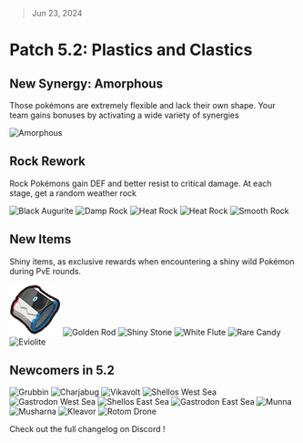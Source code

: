 > Jun 23, 2024

# Patch 5.2: Plastics and Clastics

## New Synergy: Amorphous

Those pokémons are extremely flexible and lack their own shape. Your team gains bonuses by activating a wide variety of synergies

![Amorphous](https://raw.githubusercontent.com/keldaanCommunity/pokemonAutoChess/3c11a620df1707e68b30743b29cf900c0dd0c87e/app/public/src/assets/types/AMORPHOUS.svg)

## Rock Rework

Rock Pokémons gain DEF and better resist to critical damage. At each stage, get a random weather rock

![Black Augurite](https://raw.githubusercontent.com/keldaanCommunity/pokemonAutoChess/master/app/public/src/assets/item%7Btps%7D/BLACK_AUGURITE.png)
![Damp Rock](https://raw.githubusercontent.com/keldaanCommunity/pokemonAutoChess/master/app/public/src/assets/item%7Btps%7D/DAMP_ROCK.png)
![Heat Rock](https://raw.githubusercontent.com/keldaanCommunity/pokemonAutoChess/master/app/public/src/assets/item%7Btps%7D/HEAT_ROCK.png)
![Heat Rock](https://raw.githubusercontent.com/keldaanCommunity/pokemonAutoChess/master/app/public/src/assets/item%7Btps%7D/ICY_ROCK.png)
![Smooth Rock](https://raw.githubusercontent.com/keldaanCommunity/pokemonAutoChess/master/app/public/src/assets/item%7Btps%7D/SMOOTH_ROCK.png)

## New Items

Shiny items, as exclusive rewards when encountering a shiny wild Pokémon during PvE rounds.

![Dynamax Band](https://raw.githubusercontent.com/keldaanCommunity/pokemonAutoChess/master/app/public/src/assets/item%7Btps%7D/DYNAMAX_BAND.png)
![Golden Rod](https://raw.githubusercontent.com/keldaanCommunity/pokemonAutoChess/master/app/public/src/assets/item%7Btps%7D/GOLDEN_ROD.png)
![Shiny Stone](https://raw.githubusercontent.com/keldaanCommunity/pokemonAutoChess/master/app/public/src/assets/item%7Btps%7D/SHINY_STONE.png)
![White Flute](https://raw.githubusercontent.com/keldaanCommunity/pokemonAutoChess/master/app/public/src/assets/item%7Btps%7D/WHITE_FLUTE.png)
![Rare Candy](https://raw.githubusercontent.com/keldaanCommunity/pokemonAutoChess/master/app/public/src/assets/item%7Btps%7D/RARE_CANDY.png)
![Eviolite](https://raw.githubusercontent.com/keldaanCommunity/pokemonAutoChess/master/app/public/src/assets/item%7Btps%7D/EVIOLITE.png)

## Newcomers in 5.2

![Grubbin](https://raw.githubusercontent.com/PMDCollab/SpriteCollab/master/portrait/0736/Normal.png)
![Charjabug](https://raw.githubusercontent.com/PMDCollab/SpriteCollab/master/portrait/0737/Normal.png)
![Vikavolt](https://raw.githubusercontent.com/PMDCollab/SpriteCollab/master/portrait/0738/Normal.png)
![Shellos West Sea](https://raw.githubusercontent.com/PMDCollab/SpriteCollab/master/portrait/0422/Normal.png)
![Gastrodon West Sea](https://raw.githubusercontent.com/PMDCollab/SpriteCollab/master/portrait/0423/Normal.png)
![Shellos East Sea](https://raw.githubusercontent.com/PMDCollab/SpriteCollab/master/portrait/0422/0001/Normal.png)
![Gastrodon East Sea](https://raw.githubusercontent.com/PMDCollab/SpriteCollab/master/portrait/0423/0001/Normal.png)
![Munna](https://raw.githubusercontent.com/PMDCollab/SpriteCollab/master/portrait/0517/Normal.png)
![Musharna](https://raw.githubusercontent.com/PMDCollab/SpriteCollab/master/portrait/0518/Normal.png)
![Kleavor](https://raw.githubusercontent.com/PMDCollab/SpriteCollab/master/portrait/0900/Normal.png)
![Rotom Drone](https://raw.githubusercontent.com/PMDCollab/SpriteCollab/master/portrait/0479/0008/Normal.png)

Check out the full changelog on Discord !
